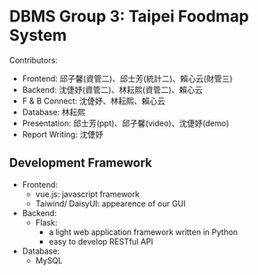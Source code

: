 # DBMS Group 3: Taipei Foodmap System
Contributors:
- Frontend: 邱子馨(資管二)、邱士芳(統計二)、賴心云(財管三)
- Backend: 沈倢妤(資管二)、林耘熙(資管二)、賴心云
- F & B Connect: 沈倢妤、林耘熙、賴心云
- Database: 林耘熙
- Presentation: 邱士芳(ppt)、邱子馨(video)、沈倢妤(demo)
- Report Writing: 沈倢妤

## Development Framework
- Frontend: 
  - vue.js: javascript framework 
  - Taiwind/ DaisyUI: appearence of our GUI
- Backend: 
  - Flask: 
    - a light web application framework written in Python 
    - easy to develop RESTful API
- Database:
  - MySQL
